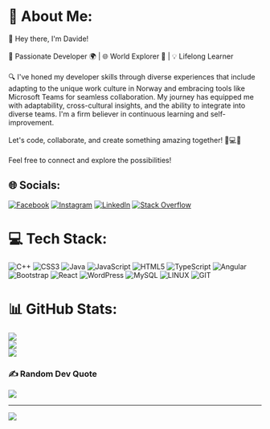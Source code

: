 # 💫 About Me:
👋 Hey there, I'm Davide!<br><br>🚀 Passionate Developer 🌍 | 🌐 World Explorer 🧠 | 💡 Lifelong Learner<br><br>🔍 I've honed my developer skills through diverse experiences that include adapting to the unique work culture in Norway and embracing tools like Microsoft Teams for seamless collaboration. My journey has equipped me with adaptability, cross-cultural insights, and the ability to integrate into diverse teams. I'm a firm believer in continuous learning and self-improvement.<br><br>Let's code, collaborate, and create something amazing together! 🤖💻✨<br><br>Feel free to connect and explore the possibilities!


## 🌐 Socials:
[![Facebook](https://img.shields.io/badge/Facebook-%231877F2.svg?logo=Facebook&logoColor=white)](https://facebook.com/https://www.facebook.com/profile.php?id=100049691471258) [![Instagram](https://img.shields.io/badge/Instagram-%23E4405F.svg?logo=Instagram&logoColor=white)](https://instagram.com/https://www.instagram.com/greedypeace/) [![LinkedIn](https://img.shields.io/badge/LinkedIn-%230077B5.svg?logo=linkedin&logoColor=white)](https://linkedin.com/in/https://www.linkedin.com/in/davide-passarini-374231241/) [![Stack Overflow](https://img.shields.io/badge/-Stackoverflow-FE7A16?logo=stack-overflow&logoColor=white)](https://stackoverflow.com/users/20302034) 

# 💻 Tech Stack:
![C++](https://img.shields.io/badge/c++-%2300599C.svg?style=for-the-badge&logo=c%2B%2B&logoColor=white) ![CSS3](https://img.shields.io/badge/css3-%231572B6.svg?style=for-the-badge&logo=css3&logoColor=white) ![Java](https://img.shields.io/badge/java-%23ED8B00.svg?style=for-the-badge&logo=openjdk&logoColor=white) ![JavaScript](https://img.shields.io/badge/javascript-%23323330.svg?style=for-the-badge&logo=javascript&logoColor=%23F7DF1E) ![HTML5](https://img.shields.io/badge/html5-%23E34F26.svg?style=for-the-badge&logo=html5&logoColor=white) ![TypeScript](https://img.shields.io/badge/typescript-%23007ACC.svg?style=for-the-badge&logo=typescript&logoColor=white) ![Angular](https://img.shields.io/badge/angular-%23DD0031.svg?style=for-the-badge&logo=angular&logoColor=white) ![Bootstrap](https://img.shields.io/badge/bootstrap-%238511FA.svg?style=for-the-badge&logo=bootstrap&logoColor=white) ![React](https://img.shields.io/badge/react-%2320232a.svg?style=for-the-badge&logo=react&logoColor=%2361DAFB) ![WordPress](https://img.shields.io/badge/WordPress-%23117AC9.svg?style=for-the-badge&logo=WordPress&logoColor=white) ![MySQL](https://img.shields.io/badge/mysql-%2300000f.svg?style=for-the-badge&logo=mysql&logoColor=white) ![LINUX](https://img.shields.io/badge/Linux-FCC624?style=for-the-badge&logo=linux&logoColor=black) ![GIT](https://img.shields.io/badge/Git-fc6d26?style=for-the-badge&logo=git&logoColor=white)
# 📊 GitHub Stats:
![](https://github-readme-stats.vercel.app/api?username=Zast96&theme=dark&hide_border=true&include_all_commits=false&count_private=false)<br/>
![](https://github-readme-streak-stats.herokuapp.com/?user=Zast96&theme=dark&hide_border=true)<br/>
![](https://github-readme-stats.vercel.app/api/top-langs/?username=Zast96&theme=dark&hide_border=true&include_all_commits=false&count_private=false&layout=compact)

### ✍️ Random Dev Quote
![](https://quotes-github-readme.vercel.app/api?type=horizontal&theme=radical)

---
[![](https://visitcount.itsvg.in/api?id=Zast96&icon=0&color=0)](https://visitcount.itsvg.in)


<!--
**Zast96/Zast96** is a ✨ _special_ ✨ repository because its `README.md` (this file) appears on your GitHub profile.

Here are some ideas to get you started:

- 🔭 I’m currently working on ...
- 🌱 I’m currently learning ...
- 👯 I’m looking to collaborate on ...
- 🤔 I’m looking for help with ...
- 💬 Ask me about ...
- 📫 How to reach me: ...
- 😄 Pronouns: ...
- ⚡ Fun fact: ...
-->
